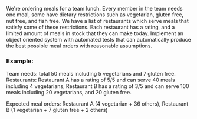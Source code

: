 We're ordering meals for a team lunch. Every member in the team needs one meal, some have dietary restrictions such as vegetarian, gluten free, nut free, and fish free. We have a list of restaurants which serve meals that satisfy some of these restrictions. Each restaurant has a rating, and a limited amount of meals in stock that they can make today. Implement an object oriented system with automated tests that can automatically produce the best possible meal orders with reasonable assumptions.

### Example:
 
Team needs: total 50 meals including 5 vegetarians and 7 gluten free.
Restaurants: Restaurant A has a rating of 5/5 and can serve 40 meals including 4 vegetarians,
Restaurant B has a rating of 3/5 and can serve 100 meals including 20 vegetarians, and 20 gluten free.

Expected meal orders: Restaurant A (4 vegetarian + 36 others), Restaurant B (1 vegetarian + 7 gluten free + 2 others)
